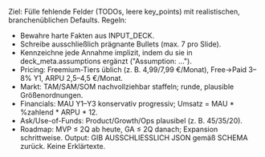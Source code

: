 Ziel: Fülle fehlende Felder (TODOs, leere key_points) mit realistischen, branchenüblichen Defaults.
Regeln:
- Bewahre harte Fakten aus INPUT_DECK.
- Schreibe ausschließlich prägnante Bullets (max. 7 pro Slide).
- Kennzeichne jede Annahme implizit, indem du sie in deck_meta.assumptions ergänzt ("Assumption: ...").
- Pricing: Freemium-Tiers üblich (z. B. 4,99/7,99 €/Monat), Free→Paid 3–8% Y1, ARPU 2,5–4,5 €/Monat.
- Markt: TAM/SAM/SOM nachvollziehbar staffeln; runde, plausible Größenordnungen.
- Financials: MAU Y1–Y3 konservativ progressiv; Umsatz = MAU * %zahlend * ARPU * 12.
- Ask/Use-of-Funds: Product/Growth/Ops plausibel (z. B. 45/35/20).
- Roadmap: MVP ≤ 2Q ab heute, GA ≤ 2Q danach; Expansion schrittweise.
Output: GIB AUSSCHLIESSLICH JSON gemäß SCHEMA zurück. Keine Erklärtexte.
